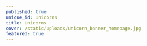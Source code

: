 ```yaml
---
published: true
unique_id: Unicorns
title: Unicorns
cover: /static/uploads/unicorn_banner_homepage.jpg
featured: true
---
```



